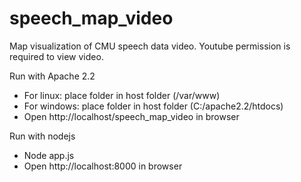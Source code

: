 speech_map_video
================

Map visualization of CMU speech data video. Youtube permission is required to view video.

Run with Apache 2.2
- For linux: place folder in host folder (/var/www)
- For windows: place folder in host folder (C:/apache2.2/htdocs)
- Open http://localhost/speech_map_video in browser

Run with nodejs
- Node app.js
- Open http://localhost:8000 in browser